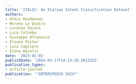```yaml
---
title: 'ITALIC: An Italian Intent Classification Dataset'
authors:
- Alkis Koudounas
- Moreno La Quatra
- Lorenzo Vaiani
- Luca Colomba
- Giuseppe Attanasio
- Eliana Pastor
- Luca Cagliero
- Elena Baralis
date: '2023-01-01'
publishDate: '2024-03-17T14:23:18.201255Z'
publication_types:
- article-journal
publication: '*INTERSPEECH 2023*'
---
```

